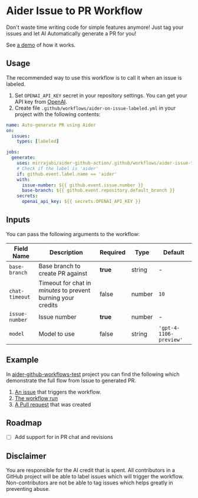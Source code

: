 # Aider Issue to PR Workflow

Don't waste time writing code for simple features anymore! Just tag your issues and let AI Automatically generate a PR for you!

See [a demo](#example) of how it works.

## Usage

The recommended way to use this workflow is to call it when an issue is labeled.

1. Set `OPENAI_API_KEY` secret in your repository settings. You can get your API key from [OpenAI](https://platform.openai.com/api-keys).
1. Create file `.github/workflows/aider-on-issue-labeled.yml` in your project with the following contents:

```yaml
name: Auto-generate PR using Aider
on:
  issues:
    types: [labeled]

jobs:
  generate:
    uses: mirrajabi/aider-github-action/.github/workflows/aider-issue-to-pr.yml@main
    # Check if the label is 'aider'
    if: github.event.label.name == 'aider'
    with:
      issue-number: ${{ github.event.issue.number }}
      base-branch: ${{ github.event.repository.default_branch }}
    secrets: 
      openai_api_key: ${{ secrets.OPENAI_API_KEY }}

```

## Inputs

You can pass the following arguments to the workflow:

| Field Name     | Description                                                   | Required | Type    | Default                  |
|-----------------|---------------------------------------------------------------|----------|---------|--------------------------|
| `base-branch`     | Base branch to create PR against                               | **true**     | string  | -                        |
| `chat-timeout`    | Timeout for chat in *minutes* to prevent burning your credits    | false    | number  | `10`                       |
| `issue-number`    | Issue number                                                  | **true**     | number  | -                        |
| `model`           | Model to use                                                  | false    | string  | `'gpt-4-1106-preview'`    |

## Example

In [aider-github-workflows-test](https://github.com/mirrajabi/aider-github-workflows-test/issues) project you can find the following which demonstrate the full flow from Issue to generated PR.

1. [An issue](https://github.com/mirrajabi/aider-github-workflows-test/issues/1) that triggers the workflow.
1. [The workflow run](https://github.com/mirrajabi/aider-github-workflows-test/actions/runs/7365235652)
1. [A Pull request](https://github.com/mirrajabi/aider-github-workflows-test/pull/2) that was created

## Roadmap

- [ ] Add support for in PR chat and revisions

## Disclaimer

You are responsible for the AI credit that is spent. All contributors in a GitHub project will be able to label issues which will trigger the workflow. Non-contributors are not be able to tag issues which helps greatly in preventing abuse.
